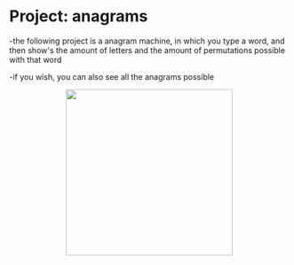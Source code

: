 # Project: anagrams 
-the following project is a anagram machine, in which you type a word, and then show's the amount of letters and the amount of permutations possible with that word

-if you wish, you can also see all the anagrams possible

<p align="center">
  <img width="300" height="300" src="https://wordsmith.org/awad/images/peek-clam-and-make-anagrams.jpg">
</p>
